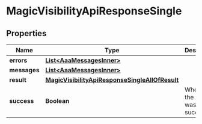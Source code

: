 

# MagicVisibilityApiResponseSingle


## Properties

| Name | Type | Description | Notes |
|------------ | ------------- | ------------- | -------------|
|**errors** | [**List&lt;AaaMessagesInner&gt;**](AaaMessagesInner.md) |  |  |
|**messages** | [**List&lt;AaaMessagesInner&gt;**](AaaMessagesInner.md) |  |  |
|**result** | [**MagicVisibilityApiResponseSingleAllOfResult**](MagicVisibilityApiResponseSingleAllOfResult.md) |  |  |
|**success** | **Boolean** | Whether the API call was successful |  |



